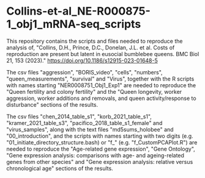 # Collins-et-al_NE-R000875-1_obj1_mRNA-seq_scripts

This repository contains the scripts and files needed to reproduce the analysis of, "Collins, D.H., Prince, D.C., Donelan, J.L. et al. Costs of reproduction are present but latent in eusocial bumblebee queens. BMC Biol 21, 153 (2023)." https://doi.org/10.1186/s12915-023-01648-5

The csv files "aggression", "BORIS_video", "cells", "numbers", "queen_measurements", "survival" and "Virus", together with the R scripts with names starting "NER0008751_Obj1_Exp1" are needed to reproduce the "Queen fertility and colony fertility" and the "Queen longevity, worker aggression, worker additions and removals, and queen activity/response to disturbance" sections of the results. 

The csv files "chen_2014_table_s1", "korb_2021_table_s1", "kramer_2021_table_s3", "pacifico_2018_table_s1_female" and "virus_samples", along with the text files "md5sums_holobee" and "00_introduction", and the scripts with names starting with two digits (e.g. "01_initiate_directory_structure.bash) or "f_" (e.g. "f_CustomPCAPlot.R") are needed to reproduce the "Age-related gene expression", "Gene Ontology", "Gene expression analysis: comparisons with age- and ageing-related genes from other species" and "Gene expression analysis: relative versus chronological age" sections of the results.
